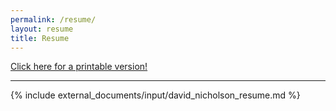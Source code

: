 ```yaml
---
permalink: /resume/
layout: resume
title: Resume
---
```


<a href="{{site.url}}/external_documents/output/david_nicholson_resume.pdf" download="david_nicholson_resume.pdf"> Click here for a printable version!</a>

---

{% include external_documents/input/david_nicholson_resume.md %}

